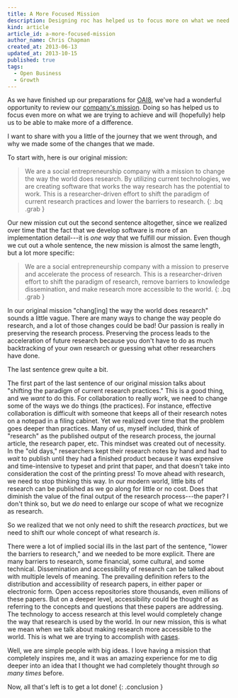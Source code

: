 ```yaml
---
title: A More Focused Mission
description: Designing roc has helped us to focus more on what we need to do.
kind: article
article_id: a-more-focused-mission
author_name: Chris Chapman
created_at: 2013-06-13
updated_at: 2013-10-15
published: true
tags:
  - Open Business
  - Growth
---
```


As we have finished up our preparations for [OAI8](/blog/heading-to-oai8/),
we've had a wonderful opportunity to review our [company's
mission](/company/#sec:mission). Doing so has helped us to focus even more on
what we are trying to achieve and will (hopefully) help us to be able to make
more of a difference.

I want to share with you a little of the journey that we went through, and why
we made some of the changes that we made.

<!--MORE-->

To start with, here is our original mission:

> We are a social entrepreneurship company with a mission to change the way the
> world does research. By utilizing current technologies, we are creating
> software that works the way research has the potential to work. This is a
> researcher-driven effort to shift the paradigm of current research practices
> and lower the barriers to research.
{: .bq .grab }

Our new mission cut out the second sentence altogether, since we realized over
time that the fact that we develop software is more of an implementation
detail---it is _one way_ that we fulfill our mission. Even though we cut out a
whole sentence, the new mission is almost the same length, but a lot more
specific:

> We are a social entrepreneurship company with a mission to preserve and
> accelerate the process of research. This is a researcher-driven effort to
> shift the paradigm of research, remove barriers to knowledge dissemination,
> and make research more accessible to the world.
{: .bq .grab }

In our original mission "chang[ing] the way the world does research" sounds a
little vague. There are many ways to change the way people do research, and a
lot of those changes could be bad! Our passion is really in preserving the
research process. Preserving the process leads to the acceleration of future
research because you don't have to do as much backtracking of your own research
or guessing what other researchers have done.

The last sentence grew quite a bit.

The first part of the last sentence of our original mission talks about
"shifting the paradigm of current research practices." This is a good thing,
and we _want_ to do this.  For collaboration to really work, we need to change
some of the ways we do things (the practices). For instance, effective
collaboration is difficult with someone that keeps all of their research notes
on a notepad in a filing cabinet. Yet we realized over time that the problem
goes deeper than practices.  Many of us, myself included, think of "research"
as the published output of the research process, the journal article, the
research paper, etc. This mindset was created out of necessity. In the "old
days," researchers kept their research notes by hand and had to _wait_ to
publish until they had a finished product because it was expensive and
time-intensive to typeset and print that paper, and that doesn't take into
consideration the cost of the printing press! To move ahead with research, we
need to stop thinking this way. In our modern world, little bits of research
can be published as we go along for little or no cost. Does that diminish the
value of the final output of the research process---the paper? I don't think
so, but we _do_ need to enlarge our scope of what we recognize as <span
class="oldstyle">research</span>.

So we realized that we not only need to shift the research _practices_, but we
need to shift our whole concept of what research _is_.

There were a lot of implied social ills in the last part of the sentence,
"lower the barriers to research," and we needed to be more explicit. There are
many barriers to research, some financial, some cultural, and some technical.
Dissemination and accessibility of research can be talked about with multiple
levels of meaning. The prevailing definition refers to the distribution and
accessibility of research papers, in either paper or electronic form. Open
access repositories store thousands, even millions of these papers. But on a
deeper level, accessibility could be thought of as referring to the concepts
and questions that these papers are addressing. The technology to access
research at this level would completely change the way that research is used by
the world. In our new mission, this is what we mean when we talk about making
research more accessible to the world. This is what we are trying to accomplish
with [cases](/research/process#case).

Well, we are simple people with big ideas. I love having a mission that
completely inspires me, and it was an amazing experience for me to dig deeper
into an idea that I thought we had completely thought through _so many times_
before.

Now, all that's left is to get a lot done!
{: .conclusion }
